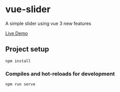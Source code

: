 # vue-slider

A simple slider using vue 3 new features

[Live Demo](https://vue-slider.netlify.app/)




## Project setup
```
npm install
```

### Compiles and hot-reloads for development
```
npm run serve
```

